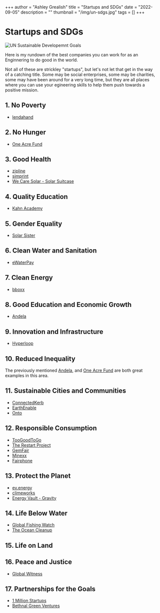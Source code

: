 +++
author = "Ashley Grealish"
title = "Startups and SDGs"
date = "2022-09-05"
description = ""
thumbnail = "/img/un-sdgs.jpg"
tags = []
+++


# Startups and SDGs

![UN Sustainable Developemnt Goals](/img/un-sdgs.jpg)

Here is my rundown of the best companies you can work for as an Enginnering to do good in the world.

Not all of these are strickley "startups", but let's not let that get in the way of a catching title. Some may be social enterprises, some may be charities, some may have been around for a very long time, but they are all places where you can use your egineering skills to help them push towards a positive mission.


## 1. No Poverty
- [lendahand](https://www.lendahand.com/en-EU)

## 2. No Hunger
- [One Acre Fund](https://oneacrefund.org/)

## 3. Good Health
- [zipline](https://www.flyzipline.com/)
- [simprint](https://www.simprints.com/)
- [We Care Solar - Solar Suitcase](https://wecaresolar.org/)

## 4. Quality Education
- [Kahn Academy](https://www.khanacademy.org/)

## 5. Gender Equality
- [Solar Sister](https://solarsister.org/)

## 6. Clean Water and Sanitation
- [eWaterPay](https://www.ewater.services/)

## 7. Clean Energy
- [bboxx](bboxx.com)

## 8. Good Education and Economic Growth
- [Andela](https://buildforsdg.andela.com/)

## 9. Innovation and Infrastructure
- [Hyperloop](https://hyperconnected.eu/)

## 10. Reduced Inequality
The previously mentioned [Andela](andela.com), and [One Acre Fund](https://oneacrefund.org/) are both great examples in this area.

## 11. Sustainable Cities and Communities
- [ConnectedKerb](https://www.connectedkerb.com/)
- [EarthEnable](https://www.earthenable.org/)
- [Onto](https://on.to/)

## 12. Responsible Consumption
- [TooGoodToGo](https://toogoodtogo.co.uk/en-gb/)
- [The Restart Project](https://therestartproject.org/)
- [GemFair](https://gemfair.com/)
- [Minexx](https://minexx.co/)
- [Fairphone](https://www.fairphone.com/en/)

## 13. Protect the Planet
- [ev.energy](https://ev.energy/)
- [climeworks](https://climeworks.com/)
- [Energy Vault - Gravity](https://www.energyvault.com/gravity)


## 14. Life Below Water
- [Global Fishing Watch](https://globalfishingwatch.org/)
- [The Ocean Cleanup](https://theoceancleanup.com/)

## 15. Life on Land

## 16. Peace and Justice
- [Global Witness](https://www.globalwitness.org/en/)

## 17. Partnerships for the Goals
- [1 Million Startups](https://1millionstartups.com/about.php)
- [Bethnal Green Ventures](https://www.bethnalgreenventures.com/)